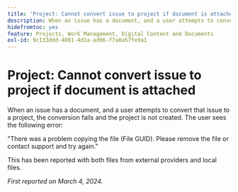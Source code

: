 ```yaml
---
title: 'Project: Cannot convert issue to project if document is attached'
description: When an issue has a document, and a user attempts to convert that issue to a project, the conversion fails and the project is not created. The user sees an error.
hidefromtoc: yes
feature: Projects, Work Management, Digital Content and Documents
exl-id: 9c133ddd-4001-4d1a-ad96-f7a0a57fe9a1
---
```

# Project: Cannot convert issue to project if document is attached

<!--

>[!NOTE]
>
>This issue was fixed on April 18, 2024.

-->

When an issue has a document, and a user attempts to convert that issue to a project, the conversion fails and the project is not created. The user sees the following error:

"There was a problem copying the file (File GUID). Please remove the file or contact support and try again."

This has been reported with both files from external providers and local files.

_First reported on March 4, 2024._
